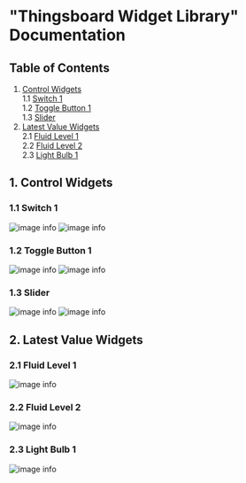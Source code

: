 # "Thingsboard Widget Library" Documentation

## Table of Contents
1. [Control Widgets](#controlwidgets)  
	1.1 [Switch 1](#switch1)  
	1.2 [Toggle Button 1](#togglebutton1)  
	1.3 [Slider](#slider)  
2. [Latest Value Widgets](#latestvaluewidgets)  
   2.1 [Fluid Level 1](#fluidlevel1)  
   2.2 [Fluid Level 2](#fluidlevel2)  
   2.3 [Light Bulb 1](#lightbulb1)  	

<div id="controlwidgets"/>

## 1. Control Widgets

<div id="switch1"/>

### 1.1 Switch 1

![image info](./pictures/switch11.png)
![image info](./pictures/switch12.png) 

<div id="togglebutton1"/>

### 1.2 Toggle Button 1

![image info](./pictures/togglebutton11.png)
![image info](./pictures/togglebutton12.png) 

<div id="slider"/>

### 1.3 Slider

![image info](./pictures/slider1.png)
![image info](./pictures/slider2.png) 

<div id="latestvaluewidgets"/>

## 2. Latest Value Widgets

<div id="fluidlevel1"/>

### 2.1 Fluid Level 1

![image info](./pictures/fluidlevel11.png)  

<div id="fluidlevel2"/>

### 2.2 Fluid Level 2

![image info](./pictures/fluidlevel21.png)  

<div id="lightbulb1"/>

### 2.3 Light Bulb 1

![image info](./pictures/lightbulb11.png)  
